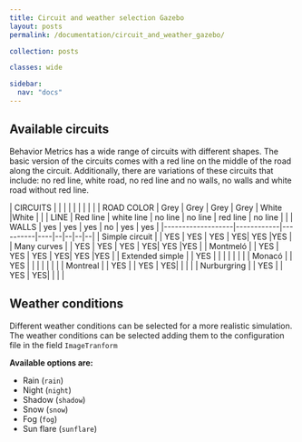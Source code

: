 ```yaml
---
title: Circuit and weather selection Gazebo
layout: posts
permalink: /documentation/circuit_and_weather_gazebo/

collection: posts

classes: wide

sidebar:
  nav: "docs"
---
```


## Available circuits

Behavior Metrics has a wide range of circuits with different shapes. The basic version of the circuits comes with a red line 
on the middle of the road along the circuit. Additionally, there are variations of these circuits that include: no red line, white road, 
no red line and no walls, no walls and white road without red line.


| CIRCUITS           |            |          |  | | | | |
|                   | ROAD COLOR | Grey     | Grey       | Grey    | Grey     | White    |White    |
|                   | LINE       | Red line | white line | no line | no line  | red line | no line |
|                   | WALLS      | yes      | yes        | yes      | no      | yes      | yes |
|-------------------|------------|----------|----|--|--|--|--|
| Simple circuit    |           | YES      |  YES  | YES | YES| YES |YES |
| Many curves       |          | YES      |  YES  | YES | YES| YES |YES |
| Montmeló          |           | YES     |  YES  | YES | YES| YES |YES |
| Extended simple   |           | YES      |     | | | | | |
| Monacó            |           | YES        |     | | | | | |
| Montreal          |           | YES      |   | YES | YES|  | | |
| Nurburgring       |           | YES      |    | YES | YES|  | | |

## Weather conditions

Different weather conditions can be selected for a more realistic simulation.
The weather conditions can be selected adding them to the configuration file in the field `ImageTranform`

**Available options are:**

* Rain (`rain`)
* Night (`night`)
* Shadow (`shadow`)
* Snow (`snow`)
* Fog (`fog`)
* Sun flare (`sunflare`)



